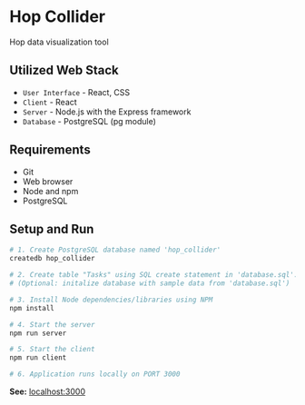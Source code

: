 # Hop Collider
Hop data visualization tool

## Utilized Web Stack
- `User Interface` - React, CSS
- `Client` - React
- `Server` - Node.js with the Express framework
- `Database` - PostgreSQL (pg module)

## Requirements
- Git
- Web browser
- Node and npm
- PostgreSQL

## Setup and Run
```bash
# 1. Create PostgreSQL database named 'hop_collider'
createdb hop_collider

# 2. Create table "Tasks" using SQL create statement in 'database.sql'. 
# (Optional: initalize database with sample data from 'database.sql')

# 3. Install Node dependencies/libraries using NPM
npm install

# 4. Start the server
npm run server

# 5. Start the client
npm run client

# 6. Application runs locally on PORT 3000
```

**See:** [localhost:3000](http://localhost:3000)

